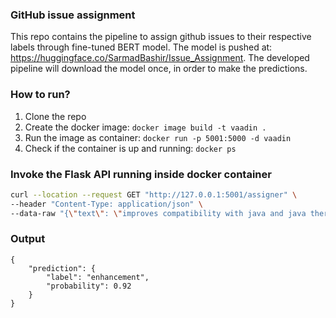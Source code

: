 ### GitHub issue assignment

This repo contains the pipeline to assign github issues to their respective labels through fine-tuned BERT model. The model is pushed at: https://huggingface.co/SarmadBashir/Issue_Assignment. The developed pipeline will download the model once, in order to make the predictions.

### How to run?

1. Clone the repo
2. Create the docker image: `docker image build -t vaadin .`
3. Run the image as container: `docker run -p 5001:5000 -d vaadin`
4. Check if the container is up and running: `docker ps`

### Invoke the Flask API running inside docker container

``` bash
curl --location --request GET "http://127.0.0.1:5001/assigner" \
--header "Content-Type: application/json" \
--data-raw "{\"text\": \"improves compatibility with java and java there might also be other potentially important improvements in other versions\"}"
```
### Output
```
{
    "prediction": {
        "label": "enhancement",
        "probability": 0.92
    }
}
```
